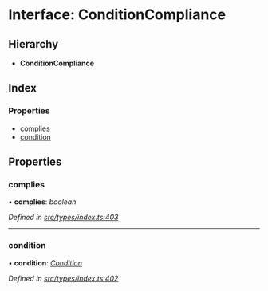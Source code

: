 # Interface: ConditionCompliance

## Hierarchy

* **ConditionCompliance**

## Index

### Properties

* [complies](conditioncompliance.md#complies)
* [condition](conditioncompliance.md#condition)

## Properties

###  complies

• **complies**: *boolean*

*Defined in [src/types/index.ts:403](https://github.com/PolymathNetwork/polymesh-sdk/blob/da0f7fd7/src/types/index.ts#L403)*

___

###  condition

• **condition**: *[Condition](../globals.md#condition)*

*Defined in [src/types/index.ts:402](https://github.com/PolymathNetwork/polymesh-sdk/blob/da0f7fd7/src/types/index.ts#L402)*
